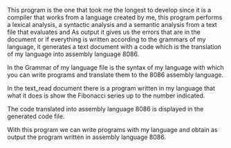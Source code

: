 This program is the one that took me the longest to develop since it is a compiler that works from a language created by me, 
this program performs a lexical analysis, a syntactic analysis and a semantic analysis from a text file that evaluates and
As output it gives us the errors that are in the document or if everything is written according to the grammars of my language,
it generates a text document with a code which is the translation of my language into assembly language 8086.

In the Grammar of my language file is the syntax of my language with which you can write programs and translate them to the 8086 assembly language.

In the text_read document there is a program written in my language that what it does is show the Fibonacci series up to the number indicated.

The code translated into assembly language 8086 is displayed in the generated code file.

With this program we can write programs with my language and obtain as output the program written in assembly language 8086.
